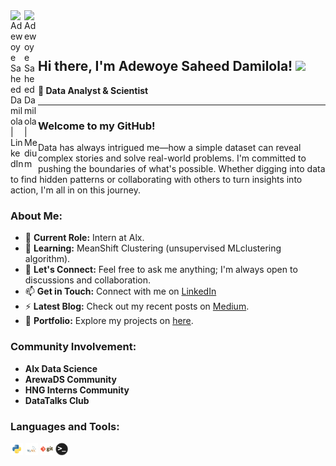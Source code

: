 <a href="https://www.linkedin.com/in/adewoye-saheed-damilola/">
    <img align="left" alt="Adewoye Saheed Damilola | LinkedIn" width="22px" src="https://cdn.jsdelivr.net/npm/simple-icons@v3/icons/linkedin.svg" />
</a>
<a href="https://medium.com/@adewoye-saheed-dML">
    <img align="left" alt="Adewoye Saheed Damilola | Medium" width="22px" src="https://cdn.jsdelivr.net/npm/simple-icons@v3/icons/medium.svg" />
</a>

<br /><br />

## Hi there, I'm Adewoye Saheed Damilola! ![](https://user-images.githubusercontent.com/18350557/176309783-0785949b-9127-417c-8b55-ab5a4333674e.gif)
**🚀 Data Analyst & Scientist**

---

### Welcome to my GitHub!
Data has always intrigued me—how a simple dataset can reveal complex stories and solve real-world problems. I'm committed to pushing the boundaries of what's possible. Whether digging into data to find hidden patterns or collaborating with others to turn insights into action, I'm all in on this journey.

### About Me:
- 🔭 **Current Role:** Intern at Alx.
- 🌱 **Learning:** MeanShift Clustering (unsupervised MLclustering algorithm).
- 💬 **Let's Connect:** Feel free to ask me anything; I'm always open to discussions and collaboration.
- 📫 **Get in Touch:** Connect with me on [LinkedIn](https://www.linkedin.com/in/adewoye-saheed-damilola/)
- ⚡ **Latest Blog:** Check out my recent posts on [Medium](https://medium.com/@adewoye-saheed-dML).
- 📝 **Portfolio:** Explore my projects on [here](https://adewoye-saheed-dml.github.io/adewoyesaheeddml.github.io/).

### Community Involvement:
- **Alx Data Science**
- **ArewaDS Community**
- **HNG Interns Community**
- **DataTalks Club**

### Languages and Tools:

<code><img height="20" src="https://raw.githubusercontent.com/github/explore/80688e429a7d4ef2fca1e82350fe8e3517d3494d/topics/python/python.png"></code>
<code><img height="20" src="https://raw.githubusercontent.com/github/explore/80688e429a7d4ef2fca1e82350fe8e3517d3494d/topics/mysql/mysql.png"></code>
<code><img height="20" src="https://raw.githubusercontent.com/github/explore/80688e429a7d4ef2fca1e82350fe8e3517d3494d/topics/git/git.png"></code>
<code><img height="20" src="https://raw.githubusercontent.com/github/explore/80688e429a7d4ef2fca1e82350fe8e3517d3494d/topics/terminal/terminal.png"></code>

